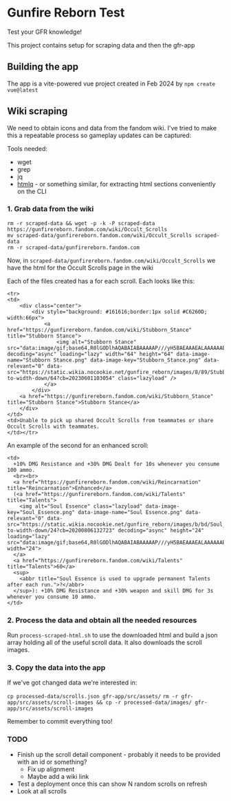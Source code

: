 # Gunfire Reborn Test

Test your GFR knowledge!

This project contains setup for scraping data and then the gfr-app

## Building the app

The app is a vite-powered vue project created in Feb 2024 by `npm create vue@latest`

## Wiki scraping

We need to obtain icons and data from the fandom wiki. I've tried to make this a repeatable process so gameplay updates can be captured:

Tools needed:
- wget
- grep
- jq
- [htmlq](https://github.com/mgdm/htmlq) - or something similar, for extracting html sections conveniently on the CLI

### 1. Grab data from the wiki
```
rm -r scraped-data && wget -p -k -P scraped-data https://gunfirereborn.fandom.com/wiki/Occult_Scrolls
mv scraped-data/gunfirereborn.fandom.com/wiki/Occult_Scrolls scraped-data
rm -r scraped-data/gunfirereborn.fandom.com
```


Now, in `scraped-data/gunfirereborn.fandom.com/wiki/Occult_Scrolls` we have the html for the Occult Scrolls page in the wiki

Each of the files created has a <tr> for each scroll. Each looks like this:

```
<tr>
<td>
    <div class="center">
        <div style="background: #161616;border:1px solid #C6260D; width:66px">
            <a href="https://gunfirereborn.fandom.com/wiki/Stubborn_Stance" title="Stubborn Stance">
                <img alt="Stubborn Stance" src="data:image/gif;base64,R0lGODlhAQABAIABAAAAAP///yH5BAEAAAEALAAAAAABAAEAQAICTAEAOw%3D%3D" decoding="async" loading="lazy" width="64" height="64" data-image-name="Stubborn Stance.png" data-image-key="Stubborn_Stance.png" data-relevant="0" data-src="https://static.wikia.nocookie.net/gunfire_reborn/images/8/89/Stubborn_Stance.png/revision/latest/scale-to-width-down/64?cb=20230601103054" class="lazyload" />
            </a>
        </div>
    <a href="https://gunfirereborn.fandom.com/wiki/Stubborn_Stance" title="Stubborn Stance">Stubborn Stance</a>
    </div>
</td>
<td>Unable to pick up shared Occult Scrolls from teammates or share Occult Scrolls with teammates.
</td></tr>
```

An example of the second <td> for an enhanced scroll: 
```
<td>
  +10% DMG Resistance and +30% DMG Dealt for 10s whenever you consume 100 ammo.
  <br><br>
  <a href="https://gunfirereborn.fandom.com/wiki/Reincarnation" title="Reincarnation">Enhanced</a>
  (<a href="https://gunfirereborn.fandom.com/wiki/Talents" title="Talents">
    <img alt="Soul Essence" class="lazyload" data-image-key="Soul_Essence.png" data-image-name="Soul Essence.png" data-relevant="0" data-src="https://static.wikia.nocookie.net/gunfire_reborn/images/b/bd/Soul_Essence.png/revision/latest/scale-to-width-down/24?cb=20200806132723" decoding="async" height="24" loading="lazy" src="data:image/gif;base64,R0lGODlhAQABAIABAAAAAP///yH5BAEAAAEALAAAAAABAAEAQAICTAEAOw%3D%3D" width="24">
  </a>
  <a href="https://gunfirereborn.fandom.com/wiki/Talents" title="Talents">60</a>
  <sup>
    <abbr title="Soul Essence is used to upgrade permanent Talents after each run.">?</abbr>
  </sup>): +10% DMG Resistance and +30% weapon and skill DMG for 3s whenever you consume 10 ammo. 
</td>
```

### 2. Process the data and obtain all the needed resources

Run `process-scraped-html.sh` to use the downloaded html and build a json array holding all of the useful scroll data.
It also downloads the scroll images.

### 3. Copy the data into the app

If we've got changed data we're interested in:

`cp processed-data/scrolls.json gfr-app/src/assets/`
`rm -r gfr-app/src/assets/scroll-images && cp -r processed-data/images/ gfr-app/src/assets/scroll-images`

Remember to commit everything too!


### TODO

- Finish up the scroll detail component - probably it needs to be provided with an id or something?
  - Fix up alignment
  - Maybe add a wiki link
- Test a deployment once this can show N random scrolls on refresh
- Look at all scrolls